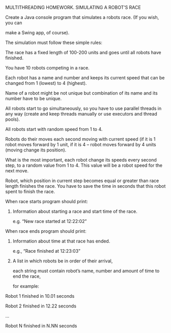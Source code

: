 MULTITHREADING HOMEWORK. SIMULATING A ROBOT’S RACE 

 

Create a Java console program that simulates a robots race. (If you wish,  you can  

make a Swing app, of course).  

The simulation must follow these simple rules:  

The race has a fixed length of 100-200 units and goes until all robots have finished. 

You have 10 robots competing in a race.  

Each robot has a name and number and keeps its current speed that can be changed from 1 (lowest) to 4 (highest).  

Name of a robot might be not unique but combination of its name and its number have to be unique.  

All robots start to go simultaneously, so you have to use parallel threads in any way (create and keep threads manually or use executors and thread pools).  

All robots start with random speed from 1 to 4.  

Robots do their moves each second moving with current speed (if it is 1 robot moves forward by 1 unit, if it is 4 – robot moves forward by 4 units (moving change its position).   

What is the most important, each robot change its speeds every second step, to a random value from 1 to 4. This value will be a robot speed for the next move.  

Robot, which position in current step becomes equal or greater than race length finishes the race. You have to save the time in seconds that this robot spent to finish the race.  

When race starts program should print:  

1. Information about starting a race and start time of the race.  

    e.g.  “New race started at 12:22:02” 

When race ends program should print:  

1. Information about time at that race has ended. 

      e.g., “Race finished at 12:23:03” 

2. A list in which robots be in order of their arrival, 

   each string must contain robot’s name, number and amount of time to end the race, 

   for example:  

Robot 1 finished in 10.01 seconds 

Robot 2 finished in 12.22 seconds 

… 

Robot N finished in N.NN seconds 
